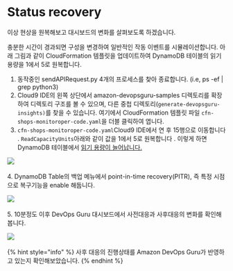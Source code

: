 # Status recovery

이상 현상을 원복해보고 대시보드의 변화를 살펴보도록 하겠습니다.

충분한 시간이 경과되면 구성을 변경하여 일반적인 작동 이벤트를 시뮬레이션합니다. 아래 그림과 같이 CloudFormation 템플릿을 업데이트하여 DynamoDB 테이블의 읽기 용량을 1에서 5로 원복합니다.

1. 동작중인 sendAPIRequest.py 4개의 프로세스를 찾아 종료합니다. (i.e, ps -ef | grep python3)&#x20;
2. Cloud9 IDE의 왼쪽 상단에서 amazon-devopsguru-samples 디렉토리를 확장하여 디렉토리 구조를 볼 수 있으며, 다른 중첩 디렉토리(`generate-devopsguru-insights)`를 찾을 수 있습니다. 여기에서 CloudFormation 템플릿 파일 `cfn-shops-monitoroper-code.yaml`을 더블 클릭하여 엽니다.
3. `cfn-shops-monitoroper-code.yaml`Cloud9 IDE에서 연 후 15행으로 이동합니다 . `ReadCapacityUnits`아래와 같이 값을 1에서 5로 원복합니다 . 이렇게 하면 DynamoDB 테이블에서 [읽기 용량이 늘어납니다. ](https://docs.aws.amazon.com/amazondynamodb/latest/developerguide/ProvisionedThroughput.html#ProvisionedThroughput.CapacityUnits.Read)

![ ](<../.gitbook/assets/스크린샷 2022-08-08 오후 6.03.54.png>)

&#x20; 4\. DynamoDB Table의 백업 메뉴에서 point-in-time recovery(PITR), 즉 특정 시점으로 복구기능을 enable 해둡니다.&#x20;

![](<../.gitbook/assets/스크린샷 2022-08-08 오후 6.12.35.png>)

&#x20; 5\.  10분정도 이후 DevOps Guru 대시보드에서 사전대응과 사후대응의 변화를 확인해봅니다.&#x20;

![](<../.gitbook/assets/스크린샷 2022-08-08 오후 6.12.22.png>)

{% hint style="info" %}
사후 대응의 진행상태를 Amazon DevOps Guru가 반영하고 있는지 확인해보았습니다.&#x20;
{% endhint %}
